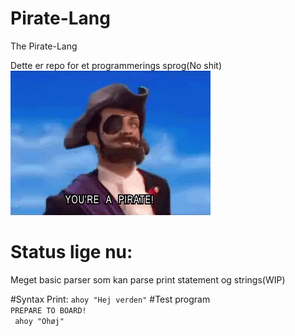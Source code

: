 # Pirate-Lang
The Pirate-Lang

Dette er repo for et programmerings sprog(No shit) <br>
![PIRATE](https://github.com/SquirrelEmpire/Pirate-Lang/blob/master/giphy.gif)


# Status lige nu:
  Meget basic parser som kan parse print statement og strings(WIP)
  
#Syntax
Print:
<code>ahoy "Hej verden"</code>
#Test program
<code>
  PREPARE TO BOARD! 
</code><br>
<code>  ahoy "Ohøj"</code>
